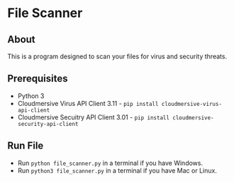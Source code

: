 # File Scanner

## About

This is a program designed to scan your files for virus and security threats.

## Prerequisites

- Python 3
- Cloudmersive Virus API Client 3.11 -  `pip install cloudmersive-virus-api-client`
- Cloudmersive Secuitry API Client 3.01 - `pip install cloudmersive-security-api-client`

## Run File

- Run `python file_scanner.py` in a terminal if you have Windows.
- Run `python3 file_scanner.py` in a terminal if you have Mac or Linux.
